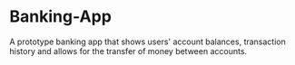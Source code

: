 # Banking-App
A prototype banking app that shows users' account balances, transaction history and allows for the transfer of money between accounts.
